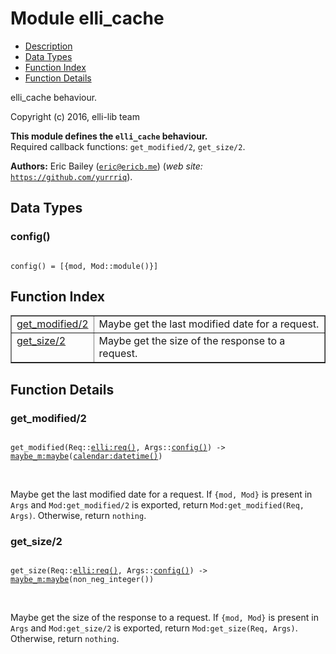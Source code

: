 

# Module elli_cache #
* [Description](#description)
* [Data Types](#types)
* [Function Index](#index)
* [Function Details](#functions)

elli_cache behaviour.

Copyright (c) 2016, elli-lib team

__This module defines the `elli_cache` behaviour.__<br /> Required callback functions: `get_modified/2`, `get_size/2`.

__Authors:__ Eric Bailey ([`eric@ericb.me`](mailto:eric@ericb.me)) (_web site:_ [`https://github.com/yurrriq`](https://github.com/yurrriq)).

<a name="types"></a>

## Data Types ##




### <a name="type-config">config()</a> ###


<pre><code>
config() = [{mod, Mod::module()}]
</code></pre>

<a name="index"></a>

## Function Index ##


<table width="100%" border="1" cellspacing="0" cellpadding="2" summary="function index"><tr><td valign="top"><a href="#get_modified-2">get_modified/2</a></td><td>Maybe get the last modified date for a request.</td></tr><tr><td valign="top"><a href="#get_size-2">get_size/2</a></td><td>Maybe get the size of the response to a request.</td></tr></table>


<a name="functions"></a>

## Function Details ##

<a name="get_modified-2"></a>

### get_modified/2 ###

<pre><code>
get_modified(Req::<a href="https://github.com/elli-lib/elli/blob/develop/doc/elli.md#type-req">elli:req()</a>, Args::<a href="#type-config">config()</a>) -&gt; <a href="maybe_m.md#type-maybe">maybe_m:maybe</a>(<a href="calendar.md#type-datetime">calendar:datetime()</a>)
</code></pre>
<br />

Maybe get the last modified date for a request.
If `{mod, Mod}` is present in `Args` and `Mod:get_modified/2` is exported,
return `Mod:get_modified(Req, Args)`. Otherwise, return `nothing`.

<a name="get_size-2"></a>

### get_size/2 ###

<pre><code>
get_size(Req::<a href="https://github.com/elli-lib/elli/blob/develop/doc/elli.md#type-req">elli:req()</a>, Args::<a href="#type-config">config()</a>) -&gt; <a href="maybe_m.md#type-maybe">maybe_m:maybe</a>(non_neg_integer())
</code></pre>
<br />

Maybe get the size of the response to a request.
If `{mod, Mod}` is present in `Args` and `Mod:get_size/2` is exported,
return `Mod:get_size(Req, Args)`. Otherwise, return `nothing`.

